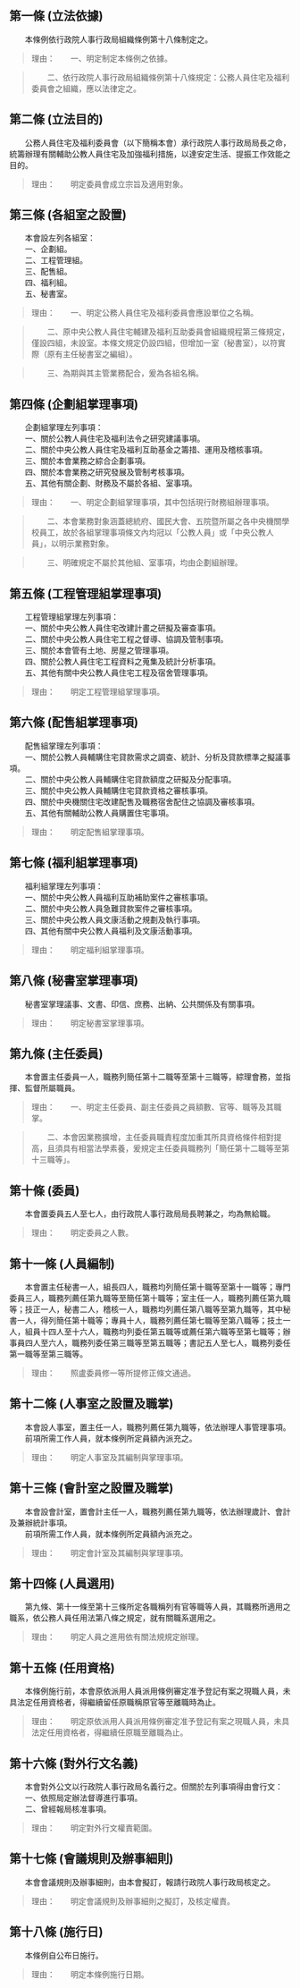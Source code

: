 第一條 (立法依據)
-----------------
　　本條例依行政院人事行政局組織條例第十八條制定之。  
> 理由：　　一、明定制定本條例之依據。

> 　　二、依行政院人事行政局組織條例第十八條規定：公務人員住宅及福利委員會之組織，應以法律定之。



第二條 (立法目的)
-----------------
　　公務人員住宅及福利委員會（以下簡稱本會）承行政院人事行政局局長之命，統籌辦理有關輔助公教人員住宅及加強福利措施，以達安定生活、提振工作效能之目的。  
> 理由：　　明定委員會成立宗旨及適用對象。



第三條 (各組室之設置)
---------------------
　　本會設左列各組室：  
　　一、企劃組。  
　　二、工程管理組。  
　　三、配售組。  
　　四、福利組。  
　　五、秘書室。  
> 理由：　　一、明定公務人員住宅及福利委員會應設單位之名稱。

> 　　二、原中央公教人員住宅輔建及福利互助委員會組織規程第三條規定，僅設四組，未設室。本條文規定仍設四組，但增加一室（秘書室），以符實際（原有主任秘書室之編組）。

> 　　三、為期與其主管業務配合，爰為各組名稱。



第四條 (企劃組掌理事項)
-----------------------
　　企劃組掌理左列事項：  
　　一、關於公教人員住宅及福利法令之研究建議事項。  
　　二、關於中央公教人員住宅及福利互助基金之籌措、運用及稽核事項。  
　　三、關於本會業務之綜合企劃事項。  
　　四、關於本會業務之研究發展及管制考核事項。  
　　五、其他有關企劃、財務及不屬於各組、室事項。  
> 理由：　　一、明定企劃組掌理事項，其中包括現行財務組辦理事項。

> 　　二、本會業務對象涵蓋總統府、國民大會、五院暨所屬之各中央機關學校員工，故於各組掌理事項條文內均冠以「公教人員」或「中央公教人員」，以明示業務對象。

> 　　三、明確規定不屬於其他組、室事項，均由企劃組辦理。



第五條 (工程管理組掌理事項)
---------------------------
　　工程管理組掌理左列事項：  
　　一、關於中央公教人員住宅改建計畫之研擬及審查事項。  
　　二、關於中央公教人員住宅工程之督導、協調及管制事項。  
　　三、關於本會管有土地、房屋之管理事項。  
　　四、關於公教人員住宅工程資料之蒐集及統計分析事項。  
　　五、其他有關中央公教人員住宅工程及宿舍管理事項。  
> 理由：　　明定工程管理組掌理事項。



第六條 (配售組掌理事項)
-----------------------
　　配售組掌理左列事項：  
　　一、關於公教人員輔購住宅貸款需求之調查、統計、分析及貸款標準之擬議事項。  
　　二、關於中央公教人員輔購住宅貸款額度之研擬及分配事項。  
　　三、關於中央公教人員輔購住宅貸款資格之審核事項。  
　　四、關於中央機關住宅改建配售及職務宿舍配住之協調及審核事項。  
　　五、其他有關輔助公教人員購置住宅事項。  
> 理由：　　明定配售組掌理事項。



第七條 (福利組掌理事項)
-----------------------
　　福利組掌理左列事項：  
　　一、關於中央公教人員福利互助補助案件之審核事項。  
　　二、關於中央公教人員急難貸款案件之審核事項。  
　　三、關於中央公教人員文康活動之規劃及執行事項。  
　　四、其他有關中央公教人員福利及文康活動事項。  
> 理由：　　明定福利組掌理事項。



第八條 (秘書室掌理事項)
-----------------------
　　秘書室掌理議事、文書、印信、庶務、出納、公共關係及有關事項。  
> 理由：　　明定秘書室掌理事項。



第九條 (主任委員)
-----------------
　　本會置主任委員一人，職務列簡任第十二職等至第十三職等，綜理會務，並指揮、監督所屬職員。  
> 理由：　　一、明定主任委員、副主任委員之員額數、官等、職等及其職掌。

> 　　二、本會因業務擴增，主任委員職責程度加重其所具資格條件相對提高，且須具有相當法學素養，爰規定主任委員職務列「簡任第十二職等至第十三職等」。



第十條 (委員)
-------------
　　本會置委員五人至七人，由行政院人事行政局局長聘兼之，均為無給職。  
> 理由：　　明定委員之人數。



第十一條 (人員編制)
-------------------
　　本會置主任秘書一人，組長四人，職務均列簡任第十職等至第十一職等；專門委員三人，職務列薦任第九職等至簡任第十職等；室主任一人，職務列薦任第九職等；技正一人，秘書二人，稽核一人，職務均列薦任第八職等至第九職等，其中秘書一人，得列簡任第十職等；專員十人，職務列薦任第七職等至第八職等；技土一人，組員十四人至十六人，職務均列委任第五職等或薦任第六職等至第七職等；辦事員四人至六人，職務列委任第三職等至第五職等；書記五人至七人，職務列委任第一職等至第三職等。  
> 理由：　　照盧委員修一等所提修正條文通過。



第十二條 (人事室之設置及職掌)
-----------------------------
　　本會設人事室，置主任一人，職務列薦任第九職等，依法辦理人事管理事項。  
　　前項所需工作人員，就本條例所定員額內派充之。  
> 理由：　　明定人事室及其編制與掌理事項。



第十三條 (會計室之設置及職掌)
-----------------------------
　　本會設會計室，置會計主任一人，職務列薦任第九職等，依法辦理歲計、會計及兼辦統計事項。  
　　前項所需工作人員，就本條例所定員額內派充之。  
> 理由：　　明定會計室及其編制與掌理事項。



第十四條 (人員選用)
-------------------
　　第九條、第十一條至第十三條所定各職稱列有官等職等人員，其職務所適用之職系，依公務人員任用法第八條之規定，就有關職系選用之。  
> 理由：　　明定人員之進用依有關法規規定辦理。



第十五條 (任用資格)
-------------------
　　本條例施行前，本會原依派用人員派用條例審定准予登記有案之現職人員，未具法定任用資格者，得繼續留任原職稱原官等至離職時為止。  
> 理由：　　明定原依派用人員派用條例審定准予登記有案之現職人員，未具法定任用資格者，得繼續任原職至離職為止。



第十六條 (對外行文名義)
-----------------------
　　本會對外公文以行政院人事行政局名義行之。但關於左列事項得由會行文：  
　　一、依照局定辦法督導進行事項。  
　　二、曾經報局核准事項。  
> 理由：　　明定對外行文權責範圍。



第十七條 (會議規則及辦事細則)
-----------------------------
　　本會會議規則及辦事細則，由本會擬訂，報請行政院人事行政局核定之。  
> 理由：　　明定會議規則及辦事細則之擬訂，及核定權責。



第十八條 (施行日)
-----------------
　　本條例自公布日施行。  
> 理由：　　明定本條例施行日期。
